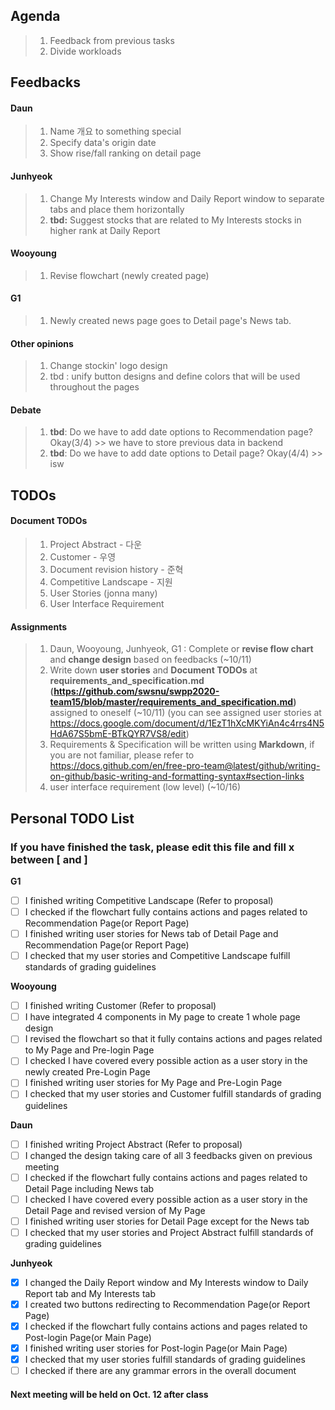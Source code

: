 ## Agenda
> 1. Feedback from previous tasks
> 2. Divide workloads

## Feedbacks  
#### Daun
> 1. Name 개요 to something special
> 2. Specify data's origin date
> 3. Show rise/fall ranking on detail page  

#### Junhyeok
> 1. Change My Interests window and Daily Report window to separate tabs and place them horizontally
> 2. **tbd:** Suggest stocks that are related to My Interests stocks in higher rank at Daily Report  

#### Wooyoung
> 1. Revise flowchart (newly created page)  

#### G1
> 1. Newly created news page goes to Detail page's News tab.  


#### Other opinions
> 1. Change stockin' logo design
> 2. tbd : unify button designs and define colors that will be used throughout the pages  

#### Debate
> 1. **tbd**: Do we have to add date options to Recommendation page? Okay(3/4) >> we have to store previous data in backend
> 2. **tbd**: Do we have to add date options to Detail page? Okay(4/4)  >> isw  


## TODOs
#### Document TODOs
> 1. Project Abstract - 다운
> 2. Customer - 우영
> 3. Document revision history - 준혁
> 4. Competitive Landscape - 지원
> 5. User Stories (jonna many)
> 6. User Interface Requirement  

#### Assignments
> 1. Daun, Wooyoung, Junhyeok, G1 : Complete or **revise flow chart** and **change design** based on feedbacks (~10/11)
> 2. Write down **user stories** and **Document TODOs** at **requirements_and_specification.md (https://github.com/swsnu/swpp2020-team15/blob/master/requirements_and_specification.md)** assigned to oneself (~10/11) (you can see assigned user stories at https://docs.google.com/document/d/1EzT1hXcMKYiAn4c4rrs4N5HdA67S5bmE-BTkQYR7VS8/edit)
> 3. Requirements & Specification will be written using **Markdown**, if you are not familiar, please refer to https://docs.github.com/en/free-pro-team@latest/github/writing-on-github/basic-writing-and-formatting-syntax#section-links
> 4. user interface requirement (low level) (~10/16)

## Personal TODO List
### If you have finished the task, please edit this file and fill x between \[ and \]
**G1**  
- [ ] I finished writing Competitive Landscape (Refer to proposal)  
- [ ] I checked if the flowchart fully contains actions and pages related to Recommendation Page(or Report Page)  
- [ ] I finished writing user stories for News tab of Detail Page and Recommendation Page(or Report Page)  
- [ ] I checked that my user stories and Competitive Landscape fulfill standards of grading guidelines  
  
**Wooyoung**  
- [ ] I finished writing Customer (Refer to proposal)  
- [ ] I have integrated 4 components in My page to create 1 whole page design
- [ ] I revised the flowchart so that it fully contains actions and pages related to My Page and Pre-login Page  
- [ ] I checked I have covered every possible action as a user story in the newly created Pre-Login Page  
- [ ] I finished writing user stories for My Page and Pre-Login Page  
- [ ] I checked that my user stories and Customer fulfill standards of grading guidelines  
  
**Daun**  
- [ ] I finished writing Project Abstract (Refer to proposal)  
- [ ] I changed the design taking care of all 3 feedbacks given on previous meeting
- [ ] I checked if the flowchart fully contains actions and pages related to Detail Page including News tab
- [ ] I checked I have covered every possible action as a user story in the Detail Page and revised version of My Page 
- [ ] I finished writing user stories for Detail Page except for the News tab  
- [ ] I checked that my user stories and Project Abstract fulfill standards of grading guidelines  
  
**Junhyeok**  
- [x] I changed the Daily Report window and My Interests window to Daily Report tab and My Interests tab
- [x] I created two buttons redirecting to Recommendation Page(or Report Page)
- [x] I checked if the flowchart fully contains actions and pages related to Post-login Page(or Main Page)   
- [x] I finished writing user stories for Post-login Page(or Main Page)  
- [x] I checked that my user stories fulfill standards of grading guidelines  
- [ ] I checked if there are any grammar errors in the overall document  

#### Next meeting will be held on Oct. 12 after class
